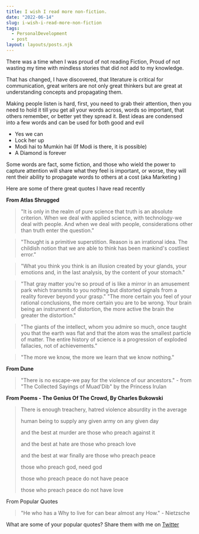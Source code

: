 ```yaml
---
title: I wish I read more non-fiction.
date: "2022-06-14"
slug: i-wish-i-read-more-non-fiction
tags: 
  - PersonalDevelopment
  - post
layout: layouts/posts.njk
---
```


There was a time when I was proud of not reading Fiction, Proud of not wasting my time with mindless stories that did not add to my knowledge. 

That has changed, I have discovered, that literature is critical for communication, great writers are not only great thinkers but are great at understanding concepts and propagating them.

Making people listen is hard, first, you need to grab their attention, then you need to hold it till you get all your words across, words so important, that others remember, or better yet they spread it. Best ideas are condensed into a few words and can be used for both good and evil 

- Yes we can
- Lock her up
- Modi hai to Mumkin hai (If Modi is there, it is possible)
- A Diamond is forever 

Some words are fact, some fiction, and those who wield the power to capture attention will share what they feel is important, or worse, they will rent their ability to propagate words to others at a cost (aka Marketing )

Here are some of there great quotes I have read recently

**From Atlas Shrugged**

> "It is only in the realm of pure science that truth is an absolute criterion. When we deal with applied science, with technology-we deal with people. And when we deal with people, considerations other than truth enter the question." 

> "Thought is a primitive superstition. Reason is an irrational idea. The childish notion that we are able to think has been mankind's costliest error."

> "What you think you think is an illusion created by your glands, your emotions and, in the last analysis, by the content of your stomach."

> "That gray matter you're so proud of is like a mirror in an amusement park which transmits to you nothing but distorted signals from a reality forever beyond your grasp." "The more certain you feel of your rational conclusions, the more certain you are to be wrong. Your brain being an instrument of distortion, the more active the brain the greater the distortion."

> "The giants of the intellect, whom you admire so much, once taught you that the earth was flat and that the atom was the smallest particle of matter. The entire history of science is a progression of exploded fallacies, not of achievements."

> "The more we know, the more we learn that we know nothing."

**From Dune**

> "There is no escape-we pay for the violence of our ancestors." - from "The Collected Sayings of Muad'Dib" by the Princess Irulan

**From Poems - The Genius Of The Crowd, By Charles Bukowski**  


> There is enough treachery, hatred violence absurdity in the average 
> 
> human being to supply any given army on any given day 
> 
> and the best at murder are those who preach against it 
> 
> and the best at hate are those who preach love 
> 
> and the best at war finally are those who preach peace 
> 
> those who preach god, need god 
> 
> those who preach peace do not have peace 
> 
> those who preach peace do not have love 

From Popular Quotes
> "He who has a Why to live for can bear almost any How."  - Nietzsche

What are some of your popular quotes? Share them with me on [Twitter](https://twitter.com/ravivyas84)
